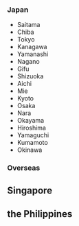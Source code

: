 ### Japan
- Saitama
- Chiba
- Tokyo
- Kanagawa
- Yamanashi
- Nagano
- Gifu
- Shizuoka
- Aichi
- Mie
- Kyoto
- Osaka
- Nara
- Okayama
- Hiroshima
- Yamaguchi
- Kumamoto
- Okinawa

### Overseas

## Singapore
## the Philippines
